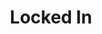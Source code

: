 ---
ep: 185
title: "Locked In"
imglink: "https://live.staticflickr.com/65535/50982210203_3c0acc6224_o.jpg"
thumbnail: "https://live.staticflickr.com/65535/50982210203_cf0cbe5343_q.jpg"
alt: >
    A view of a city through a prison cell window. There's a bike riding past just to the right, and a rock has fallen on the windowsill. 
name: "concernedhobbit"
---